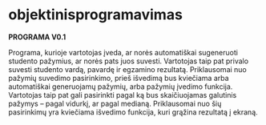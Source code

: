 # **objektinisprogramavimas**

**PROGRAMA V0.1**

Programa, kurioje vartotojas įveda, ar norės automatiškai sugeneruoti studento pažymius, ar norės pats juos suvesti. Vartotojas taip pat privalo suvesti studento vardą, pavardę ir egzamino rezultatą. Priklausomai nuo pažymių suvedimo pasirinkimo, prieš išvedimą bus kviečiama arba automatiškai generuojamų pažymių, arba pažymių įvedimo funkcija. Vartotojas taip pat gali pasirinkti pagal ką bus skaičiuojamas galutinis pažymys – pagal vidurkį, ar pagal medianą. Priklausomai nuo šių pasirinkimų yra kviečiama išvedimo funkcija, kuri grąžina rezultatą į ekraną.
